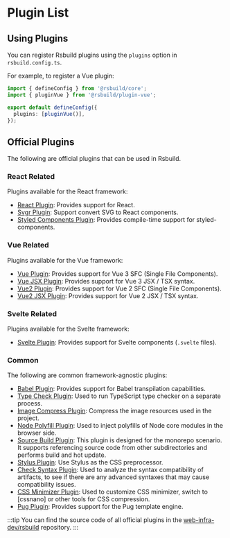 # Plugin List

## Using Plugins

You can register Rsbuild plugins using the `plugins` option in `rsbuild.config.ts`.

For example, to register a Vue plugin:

```ts title="rsbuild.config.ts"
import { defineConfig } from '@rsbuild/core';
import { pluginVue } from '@rsbuild/plugin-vue';

export default defineConfig({
  plugins: [pluginVue()],
});
```

## Official Plugins

The following are official plugins that can be used in Rsbuild.

### React Related

Plugins available for the React framework:

- [React Plugin](/plugins/list/plugin-react): Provides support for React.
- [Svgr Plugin](/plugins/list/plugin-svgr): Support convert SVG to React components.
- [Styled Components Plugin](/plugins/list/plugin-styled-components): Provides compile-time support for styled-components.

### Vue Related

Plugins available for the Vue framework:

- [Vue Plugin](/plugins/list/plugin-vue): Provides support for Vue 3 SFC (Single File Components).
- [Vue JSX Plugin](/plugins/list/plugin-vue-jsx): Provides support for Vue 3 JSX / TSX syntax.
- [Vue2 Plugin](/plugins/list/plugin-vue2): Provides support for Vue 2 SFC (Single File Components).
- [Vue2 JSX Plugin](/plugins/list/plugin-vue2-jsx): Provides support for Vue 2 JSX / TSX syntax.

### Svelte Related

Plugins available for the Svelte framework:

- [Svelte Plugin](/plugins/list/plugin-svelte): Provides support for Svelte components (`.svelte` files).

### Common

The following are common framework-agnostic plugins:

- [Babel Plugin](/plugins/list/plugin-babel): Provides support for Babel transpilation capabilities.
- [Type Check Plugin](/plugins/list/plugin-type-check): Used to run TypeScript type checker on a separate process.
- [Image Compress Plugin](/plugins/list/plugin-image-compress): Compress the image resources used in the project.
- [Node Polyfill Plugin](/plugins/list/plugin-node-polyfill): Used to inject polyfills of Node core modules in the browser side.
- [Source Build Plugin](/plugins/list/plugin-source-build): This plugin is designed for the monorepo scenario. It supports referencing source code from other subdirectories and performs build and hot update.
- [Stylus Plugin](/plugins/list/plugin-stylus): Use Stylus as the CSS preprocessor.
- [Check Syntax Plugin](/plugins/list/plugin-check-syntax): Used to analyze the syntax compatibility of artifacts, to see if there are any advanced syntaxes that may cause compatibility issues.
- [CSS Minimizer Plugin](/plugins/list/plugin-css-minimizer): Used to customize CSS minimizer, switch to [cssnano] or other tools for CSS compression.
- [Pug Plugin](/plugins/list/plugin-pug): Provides support for the Pug template engine.

:::tip
You can find the source code of all official plugins in the [web-infra-dev/rsbuild](https://github.com/web-infra-dev/rsbuild) repository.
:::
